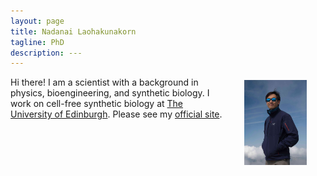 ```yaml
---
layout: page
title: Nadanai Laohakunakorn
tagline: PhD 
description: ---
---
```


<img src="/assets/images/profile_.jpg" width="100" alt="me" align="right" hspace="30" vspace="5">

Hi there! I am a scientist with a background in physics, bioengineering, and synthetic biology. I work on cell-free synthetic biology at [The University of Edinburgh](https://www.ed.ac.uk/). Please see my [official site](https://nlaohakunakorn.netlify.com/).



